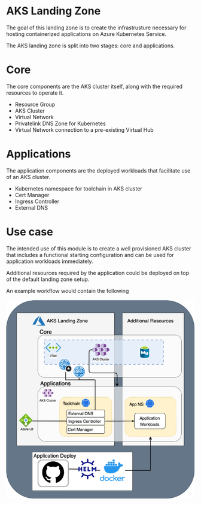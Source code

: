 # AKS Landing Zone

The goal of this landing zone is to create the infrastrusture necessary for hosting containerized applications on Azure Kubernetes Service.

The AKS landing zone is split into two stages: core and applications.

# Core

The core components are the AKS cluster itself, along with the required resources to operate it.

- Resource Group
- AKS Cluster
- Virtual Network
- Privatelink DNS Zone for Kubernetes
- Virtual Network connection to a pre-existing Virtual Hub

# Applications

The application components are the deployed workloads that facilitate use of an AKS cluster.

- Kubernetes namespace for toolchain in AKS cluster
- Cert Manager
- Ingress Controller
- External DNS

# Use case

The intended use of this module is to create a well provisioned AKS cluster that includes a functional starting configuration and can be used for application workloads immediately.

Additional resources required by the application could be deployed on top of the default landing zone setup.

An example workflow would contain the following</br></br>
![Landing Zone](../../images/aks-lz.png "Landing Zone")

